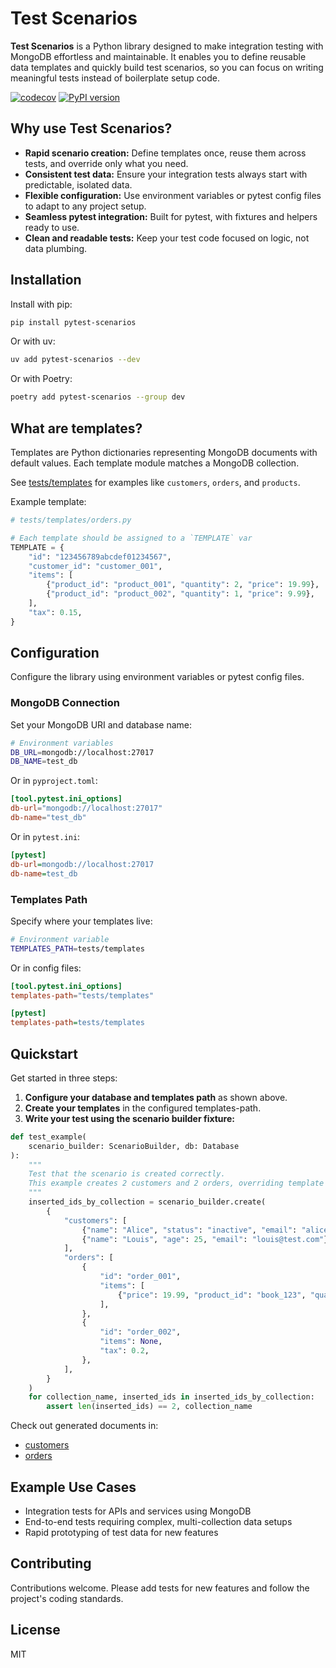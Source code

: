 # Test Scenarios

**Test Scenarios** is a Python library designed to make integration testing with MongoDB effortless and maintainable. It enables you to define reusable data templates and quickly build test scenarios, so you can focus on writing meaningful tests instead of boilerplate setup code.

[![codecov](https://codecov.io/gh/carlosvin/pytest-scenarios/graph/badge.svg?token=6B9XMTWBH2)](https://codecov.io/gh/carlosvin/pytest-scenarios) [![PyPI version](https://badge.fury.io/py/pytest-scenarios.svg)](https://badge.fury.io/py/pytest-scenarios)

## Why use Test Scenarios?

- **Rapid scenario creation:** Define templates once, reuse them across tests, and override only what you need.
- **Consistent test data:** Ensure your integration tests always start with predictable, isolated data.
- **Flexible configuration:** Use environment variables or pytest config files to adapt to any project setup.
- **Seamless pytest integration:** Built for pytest, with fixtures and helpers ready to use.
- **Clean and readable tests:** Keep your test code focused on logic, not data plumbing.

## Installation

Install with pip:

```bash
pip install pytest-scenarios
```

Or with uv:

```bash
uv add pytest-scenarios --dev
```

Or with Poetry:

```bash
poetry add pytest-scenarios --group dev
```

## What are templates?

Templates are Python dictionaries representing MongoDB documents with default values. Each template module matches a MongoDB collection.

See [tests/templates](./tests/templates) for examples like `customers`, `orders`, and `products`.

Example template:

```python
# tests/templates/orders.py

# Each template should be assigned to a `TEMPLATE` var
TEMPLATE = {
    "id": "123456789abcdef01234567",
    "customer_id": "customer_001",
    "items": [
        {"product_id": "product_001", "quantity": 2, "price": 19.99},
        {"product_id": "product_002", "quantity": 1, "price": 9.99},
    ],
    "tax": 0.15,
}
```

## Configuration

Configure the library using environment variables or pytest config files.

### MongoDB Connection

Set your MongoDB URI and database name:

```bash
# Environment variables
DB_URL=mongodb://localhost:27017
DB_NAME=test_db
```

Or in `pyproject.toml`:

```toml
[tool.pytest.ini_options]
db-url="mongodb://localhost:27017"
db-name="test_db"
```

Or in `pytest.ini`:

```ini
[pytest]
db-url=mongodb://localhost:27017
db-name=test_db
```

### Templates Path

Specify where your templates live:

```bash
# Environment variable
TEMPLATES_PATH=tests/templates
```

Or in config files:

```toml
[tool.pytest.ini_options]
templates-path="tests/templates"
```

```ini
[pytest]
templates-path=tests/templates
```

## Quickstart

Get started in three steps:

1. **Configure your database and templates path** as shown above.
2. **Create your templates** in the configured templates-path.
3. **Write your test using the scenario builder fixture:**

```python
def test_example(
    scenario_builder: ScenarioBuilder, db: Database
):
    """
    Test that the scenario is created correctly.
    This example creates 2 customers and 2 orders, overriding template values.
    """
    inserted_ids_by_collection = scenario_builder.create(
        {
            "customers": [
                {"name": "Alice", "status": "inactive", "email": "alice@test.com"},
                {"name": "Louis", "age": 25, "email": "louis@test.com"},
            ],
            "orders": [
                {
                    "id": "order_001",
                    "items": [
                        {"price": 19.99, "product_id": "book_123", "quantity": 1}
                    ],
                },
                {
                    "id": "order_002",
                    "items": None,
                    "tax": 0.2,
                },
            ],
        }
    )
    for collection_name, inserted_ids in inserted_ids_by_collection:
        assert len(inserted_ids) == 2, collection_name
```

Check out generated documents in:

- [customers](./tests/__snapshots__/test_scenario_fixture/test_scenario_fixture_creation[customers].json)
- [orders](./tests/__snapshots__/test_scenario_fixture/test_scenario_fixture_creation[orders].json)

## Example Use Cases

- Integration tests for APIs and services using MongoDB
- End-to-end tests requiring complex, multi-collection data setups
- Rapid prototyping of test data for new features

## Contributing

Contributions welcome. Please add tests for new features and follow the project's coding standards.

## License

MIT
